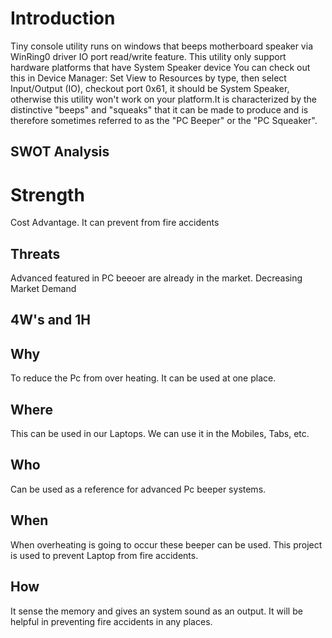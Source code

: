 # Introduction
Tiny console utility runs on windows that beeps motherboard speaker via WinRing0 driver IO port read/write feature. This utility only support hardware platforms that have System Speaker device You can check out this in Device Manager: Set View to Resources by type, then select Input/Output (IO), checkout port 0x61, it should be System Speaker, otherwise this utility won't work on your platform.It is characterized by the distinctive "beeps" and "squeaks" that it can be made to produce and is therefore sometimes referred to as the "PC Beeper" or the "PC Squeaker".
## SWOT Analysis
# Strength
Cost Advantage. It can prevent from fire accidents

## Threats
Advanced featured in PC beeoer are already in the market. Decreasing Market Demand

## 4W's and 1H
## Why
To reduce the Pc from over heating. It can be used at one place.

## Where
This can be used in our Laptops. We can use it in the Mobiles, Tabs, etc.

## Who
Can be used as a reference for advanced Pc beeper systems.

## When
When overheating is going to occur these beeper can be used. This project is used to prevent Laptop from fire accidents.

## How
It sense the memory and gives an system sound as an output. It will be helpful in preventing fire accidents in any places.
